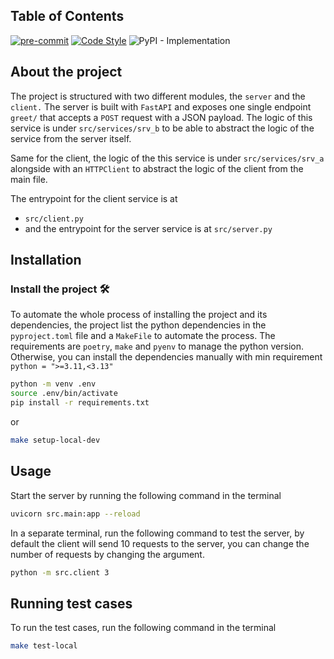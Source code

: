 ## Table of Contents

[![pre-commit](https://img.shields.io/badge/pre--commit-enabled-brightgreen?logo=pre-commit&logoColor=white)](https://github.com/pre-commit/pre-commit)
[![Code Style](https://img.shields.io/endpoint?url=https://raw.githubusercontent.com/astral-sh/ruff/main/assets/badge/v2.json)](https://github.com/astral-sh/ruff)
![PyPI - Implementation](https://img.shields.io/pypi/implementation/pycompile)

## About the project
The project is structured with two different modules, the `server` and the `client.`
The server is built with `FastAPI` and exposes one single endpoint `greet/` that accepts a `POST` 
request with a JSON payload.
The logic of this service is under `src/services/srv_b` to be able to abstract the logic
of the service  from the server itself.

Same for the client, the logic of the this service is under `src/services/srv_a` alongside with
an `HTTPClient` to abstract the logic of the client from the main file.

The entrypoint for the client service is at 
* `src/client.py` 
* and the entrypoint for the server service is at `src/server.py`


## Installation

### Install the project 🛠️
To automate the whole process of installing the project and its dependencies, the project list
the python dependencies in the `pyproject.toml` file and a `MakeFile` to automate the process.
The requirements are `poetry`, `make` and `pyenv` to manage the python version.
Otherwise, you can install the dependencies manually with min requirement 
`python = ">=3.11,<3.13"`


```bash
python -m venv .env 
source .env/bin/activate
pip install -r requirements.txt
```

or 
```bash
make setup-local-dev
```

## Usage
Start the server by running the following command in the terminal
```bash
uvicorn src.main:app --reload
```
In a separate terminal, run the following command to test the server,
by default the client will send 10 requests to the server,
you can change the number of requests by changing the argument.
```bash
python -m src.client 3
```


## Running test cases
To run the test cases, run the following command in the terminal
```bash
make test-local
```



